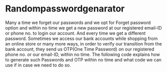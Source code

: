 # Randompasswordgenarator
 Many a time we forget our passwords and we opt for Forget password option and within no time we get a new password at our registered email-ID or phone no. to login our account. And every time we get a different password. Sometimes we access our bank accounts while shopping from an online store or many more ways, in order to verify our transition from the bank account, they send us OTP(One Time Password) on our registered phone no. or our email-ID, within no time.  The following code explains how to generate such Passwords and OTP within no time and what code we can use if in case we need to do so.
